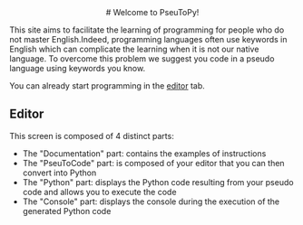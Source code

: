 <center># Welcome to PseuToPy!</center>

This site aims to facilitate the learning of programming for people who do not master English.Indeed, programming languages often use keywords in English which can complicate the learning when it is not our native language. 
To overcome this problem we suggest you code in a pseudo language using keywords you know. 

You can already start programming in the [editor](#/editor) tab.


## Editor 

This screen is composed of 4 distinct parts:  
- The "Documentation" part: contains the examples of instructions  
- The "PseuToCode" part: is composed of your editor that you can then convert into Python  
- The "Python" part: displays the Python code resulting from your pseudo code and allows you to execute the code  
- The "Console" part: displays the console during the execution of the generated Python code  
